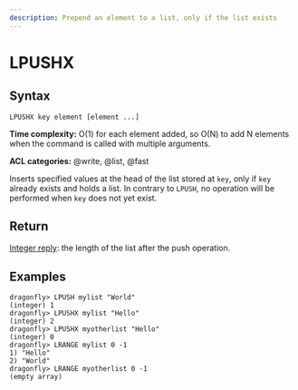 ```yaml
---
description: Prepend an element to a list, only if the list exists
---
```


# LPUSHX

## Syntax

    LPUSHX key element [element ...]

**Time complexity:** O(1) for each element added, so O(N) to add N elements when the command is called with multiple arguments.

**ACL categories:** @write, @list, @fast

Inserts specified values at the head of the list stored at `key`, only if `key`
already exists and holds a list.
In contrary to `LPUSH`, no operation will be performed when `key` does not yet
exist.

## Return

[Integer reply](https://redis.io/docs/reference/protocol-spec/#integers): the length of the list after the push operation.

## Examples

```shell
dragonfly> LPUSH mylist "World"
(integer) 1
dragonfly> LPUSHX mylist "Hello"
(integer) 2
dragonfly> LPUSHX myotherlist "Hello"
(integer) 0
dragonfly> LRANGE mylist 0 -1
1) "Hello"
2) "World"
dragonfly> LRANGE myotherlist 0 -1
(empty array)
```
